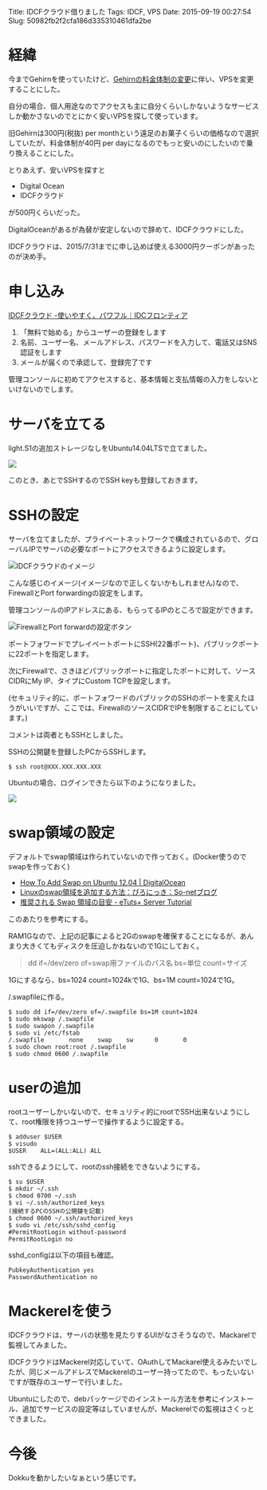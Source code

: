 Title: IDCFクラウド借りました
Tags: IDCF, VPS
Date: 2015-09-19 00:27:54
Slug: 50982fb2f2cfa186d335310461dfa2be

# 経緯

今までGehirnを使っていたけど、[Gehirnの料金体制の変更](https://www.gehirn.jp/gis/rs2plan.html)に伴い、VPSを変更することにした。

自分の場合、個人用途なのでアクセスも主に自分くらいしかないようなサービスしか動かさないのでとにかく安いVPSを探して使っています。

旧Gehirnは300円(税抜) per monthという遠足のお菓子くらいの価格なので選択していたが、料金体制が40円 per dayになるのでもっと安いのにしたいので乗り換えることにした。

とりあえず、安いVPSを探すと

* Digital Ocean
* IDCFクラウド

が500円くらいだった。

DigitalOceanがあるが為替が安定しないので辞めて、IDCFクラウドにした。

IDCFクラウドは、2015/7/31までに申し込めば使える3000円クーポンがあったのが決め手。

# 申し込み

[IDCFクラウド -使いやすく、パワフル｜IDCフロンティア](http://www.idcf.jp/cloud/?cl=top_cloud "IDCFクラウド -使いやすく、パワフル｜IDCフロンティア")

1. 「無料で始める」からユーザーの登録をします
2. 名前、ユーザー名、メールアドレス、パスワードを入力して、電話又はSNS認証をします
3. メールが届くので承認して、登録完了です

管理コンソールに初めてアクセスすると、基本情報と支払情報の入力をしないといけないのでします。

# サーバを立てる

light.S1の追加ストレージなしをUbuntu14.04LTSで立てました。

![](http://i.gyazo.com/def8832573d5be0803aeacde516d1487.png)

このとき、あとでSSHするのでSSH keyも登録しておきます。

# SSHの設定

サーバを立てましたが、プライベートネットワークで構成されているので、グローバルIPでサーバの必要なポートにアクセスできるように設定します。

![IDCFクラウドのイメージ](http://i.gyazo.com/e84703268212c03dc9b627c5341f888b.png)

こんな感じのイメージ(イメージなので正しくないかもしれません)なので、FirewallとPort forwardingの設定をします。


管理コンソールのIPアドレスにある、もらってるIPのところで設定ができます。

![FirewallとPort forwardの設定ボタン](http://i.gyazo.com/c08a33d300fbe9a840276e77ee32f40e.png)

ポートフォワードでプレイベートポートにSSH(22番ポート)、パブリックポートに22ポートを指定します。

次にFirewallで、さきほどパブリックポートに指定したポートに対して、ソースCIDRにMy IP、タイプにCustom TCPを設定します。

(セキュリティ的に、ポートフォワードのパブリックのSSHのポートを変えたほうがいいですが、ここでは、FirewallのソースCIDRでIPを制限することにしています。)

コメントは両者ともSSHとしました。

SSHの公開鍵を登録したPCからSSHします。

```
$ ssh root@XXX.XXX.XXX.XXX
```

Ubuntuの場合、ログインできたら以下のようになりました。

![](http://i.gyazo.com/77ab6842dfbb6fca19fa225f17a5500e.png)

# swap領域の設定

デフォルトでswap領域は作られていないので作っておく。(Docker使うのでswapを作っておく)

* [How To Add Swap on Ubuntu 12.04 | DigitalOcean](https://www.digitalocean.com/community/tutorials/how-to-add-swap-on-ubuntu-12-04 "How To Add Swap on Ubuntu 12.04 | DigitalOcean")
* [Linuxのswap領域を追加する方法：ぴろにっき：So-netブログ](http://piro791.blog.so-net.ne.jp/2009-03-05 "Linuxのswap領域を追加する方法：ぴろにっき：So-netブログ")
* [推奨される Swap 領域の目安 - eTuts+ Server Tutorial](http://server.etutsplus.com/allocate-swap-space/ "推奨される Swap 領域の目安 - eTuts+ Server Tutorial")

このあたりを参考にする。

RAM1Gなので、上記の記事によると2Gのswapを確保することになるが、あんまり大きくてもディスクを圧迫しかねないので1Gにしておく。

> dd if=/dev/zero of=swap用ファイルのパス名 bs=単位 count=サイズ

1Gにするなら、bs=1024 count=1024kで1G、bs=1M count=1024で1G。

/.swapfileに作る。

```
$ sudo dd if=/dev/zero of=/.swapfile bs=1M count=1024
$ sudo mkswap /.swapfile
$ sudo swapon /.swapfile
$ sudo vi /etc/fstab
/.swapfile       none    swap    sw      0       0
$ sudo chown root:root /.swapfile
$ sudo chmod 0600 /.swapfile
```

# userの追加

rootユーザーしかいないので、セキュリティ的にrootでSSH出来ないようにして、root権限を持つユーザーで操作するように設定する。

```
$ adduser $USER
$ visudo
$USER    ALL=(ALL:ALL) ALL
```

sshできるようにして、rootのssh接続をできないようにする。

```
$ su $USER
$ mkdir ~/.ssh
$ chmod 0700 ~/.ssh
$ vi ~/.ssh/authorized_keys
(接続するPCのSSHの公開鍵を記載)
$ chmod 0600 ~/.ssh/authorized_keys
$ sudo vi /etc/ssh/sshd_config
#PermitRootLogin without-password
PermitRootLogin no
```

sshd_configは以下の項目も確認。

```
PubkeyAuthentication yes
PasswordAuthentication no
```

# Mackerelを使う

IDCFクラウドは、サーバの状態を見たりするUIがなさそうなので、Mackarelで監視してみました。

IDCFクラウドはMackerel対応していて、OAuthしてMackarel使えるみたいでしたが、同じメールアドレスでMackerelのユーザー持ってたので、もったいないですが既存のユーザーで行いました。

Ubuntuにしたので、debパッケージでのインストール方法を参考にインストール、追加でサービスの設定等はしていませんが、Mackerelでの監視はさくっとできました。

# 今後

Dokkuを動かしたいなぁという感じです。